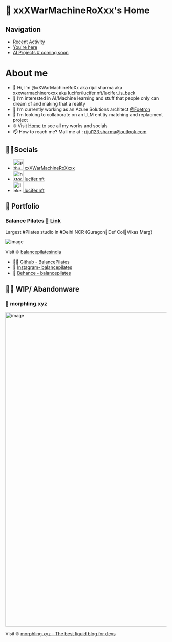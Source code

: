 # 🏡 xxXWarMachineRoXxx's Home

## Navigation

- [Recent Activity](https://xxwarmachineroxx.github.io/SSI-application/)
- [You're here](https://github.com/xxXWarMachineRoXxx/xxXWarMachineRoXxx.github.io)
- [AI Projects # coming soon](#)

# About me 

- 👋 Hi, I’m @xXWarMachineRoXx aka rijul sharma aka xxxwarmachineroxxx aka lucifer/lucifer.nft/lucifer_is_back
- 👀 I’m interested in AI/Machine learning and stuff that people only can dream of and making that a reality
- 🌱 I’m currently working as an Azure Solutions architect [@Foetron](https://foetron.com)
- 💞️ I’m looking to collaborate on an LLM entitiy matching and replacment project
- 🌐 Visit [Home](https://github.com/xXWarMachineRoXx) to see all my works and socials
- 📫 How to reach me? Mail me at : rijul123.sharma@outlook.com

## 🧑‍💻Socials

- <a href="https://github.com/xxXWarMachineRoXxx"><img width="32" alt="github-social" src="https://raw.githubusercontent.com/rdimascio/icons/932c4cf6c9e2031abeca1c164baa0f76785c16fe/icons/light/github.svg"> xxXWarMachineRoXxxx</a>
- <a href="https://www.instagram.com/lucifer.nft/"><img width="32" alt="instgram-social" src="https://github.com/rdimascio/icons/blob/master/icons/color/github.svg"> lucifer.nft</a>
- <a href="https://www.linkedin.com/in/r1jul-sharma/"><img width="32" alt="linkedin-social" src="https://github.com/rdimascio/icons/blob/master/icons/color/linkedin.svg"> lucifer.nft</a>


## 💼 Portfolio

### Balance Pilates [🔗 Link ](https://xxwarmachineroxx.github.io/balancepilates/)

Largest #Pilates studio in #Delhi NCR (Guragon📍Def Col📍Vikas Marg)

![image](https://github.com/xXWarMachineRoXx/xXWarMachineRoXx.github.io/assets/47086987/499f3d2b-840f-428d-9f74-474c6bd7eecc)


Visit 🌐 [balancepilatesindia](https://xxwarmachineroxx.github.io/balancepilates/)


- 🧑‍💻 [Github - BalancePilates](https://github.com/xXWarMachineRoXx/balancepilates/) 
- 📸 [Instagram- balancepilates](https://www.instagram.com/balancepilatesindia/?hl=en)
- 🎨 [Behance - balancepilates](https://www.behance.net/gallery/148950261/Balance-Pilates)


## 👷‍♂️ WIP/ Abandonware
### 🌊 morphling.xyz
<img width="982" alt="image" src="https://github.com/xxXWarMachineRoXxx/xxXWarMachineRoXxx.github.io/assets/47086987/95bb0334-e844-4462-a158-acf8e38457a7">

Visit 🌐 [morphling.xyz - The best liquid blog for devs](morphling.xyz)





